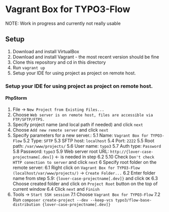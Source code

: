 # Vagrant Box for TYPO3-Flow
NOTE: Work in progress and currently not really usable

## Setup

1. Download and install VirtualBox
2. Download and install Vagrant - the most recent version should be fine
3. Clone this repository and cd in this directory
4. Run `vagrant up`
5. Setup your IDE for using project as project on remote host.


### Setup your IDE for using project as project on remote host.

#### PhpStorm

1. File -> `New Project from Existing Files...`
2. Choose `Web server is on remote host, files are accessible via FTP/SFTP/FTPS.`
3. Specify project name (and local path if needed) and click `next`
4. Choose `Add new remote server` and click `next`
5. Specify parameters for a new server.:
5.1 Name: `Vagrant Box for TYPO3-Flow`
5.2 Type: `SFTP`
5.3 SFTP host: `localhost`
5.4 Port: `2222`
5.5 Root path: `/var/www/projects/`
5.6 User name: `typo3`
5.7 Auth type: `Password`
5.8 Password: `typo3`
5.9 Web server root URL: `http://{lover-case-projectname[.dev]}` <- is needed in step 6.2
5.10 Check `Don't check HTTP conection to server` and click `next`
6 Specify root folder on the remote server:
6.1 Right click on `Vagrant Box for TYPO3-Flow (localhost/var/www/projects/)` -> `Create Folder...`
6.2 Enter folder name from step 5.9: `{lover-case-projectname[.dev]}` and click `OK`
6.3 Choose created folder and click on `Project Root` button on the top of current window
6.4 Click `next` and `Finish`
7. Tools -> `Start SSH session`
7.1 Choose `Vagrant Box for TYPO3-Flow`
7.2 Run `composer create-project --dev --keep-vcs typo3/flow-base-distribution {lover-case-projectname[.dev]}`


